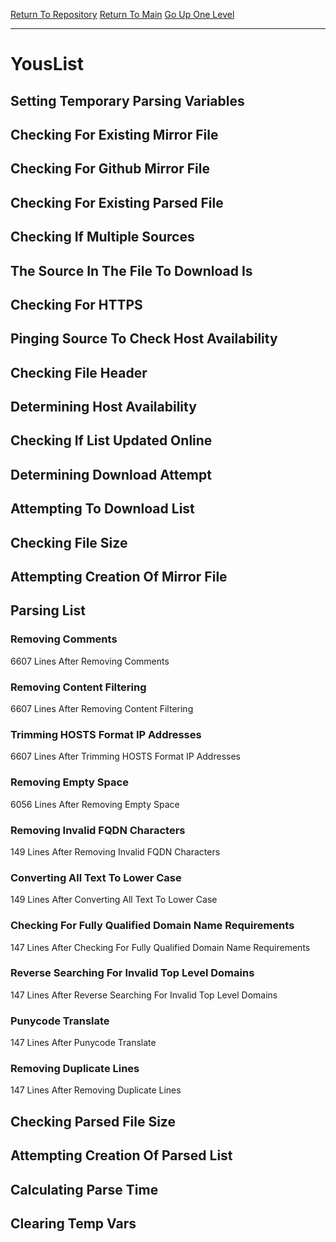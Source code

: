 [Return To Repository](https://github.com/deathbybandaid/piholeparser/)
[Return To Main](https://github.com/deathbybandaid/piholeparser/blob/master/RecentRunLogs/Mainlog.md)
[Go Up One Level](https://github.com/deathbybandaid/piholeparser/blob/master/RecentRunLogs/TopLevelScripts/30-Processing-External-Blacklists.md)
____________________________________
# YousList
## Setting Temporary Parsing Variables
## Checking For Existing Mirror File
## Checking For Github Mirror File
## Checking For Existing Parsed File
## Checking If Multiple Sources
## The Source In The File To Download Is
## Checking For HTTPS
## Pinging Source To Check Host Availability
## Checking File Header
## Determining Host Availability
## Checking If List Updated Online
## Determining Download Attempt
## Attempting To Download List
## Checking File Size
## Attempting Creation Of Mirror File
## Parsing List
### Removing Comments
6607 Lines After Removing Comments
### Removing Content Filtering
6607 Lines After Removing Content Filtering
### Trimming HOSTS Format IP Addresses
6607 Lines After Trimming HOSTS Format IP Addresses
### Removing Empty Space
6056 Lines After Removing Empty Space
### Removing Invalid FQDN Characters
149 Lines After Removing Invalid FQDN Characters
### Converting All Text To Lower Case
149 Lines After Converting All Text To Lower Case
### Checking For Fully Qualified Domain Name Requirements
147 Lines After Checking For Fully Qualified Domain Name Requirements
### Reverse Searching For Invalid Top Level Domains
147 Lines After Reverse Searching For Invalid Top Level Domains
### Punycode Translate
147 Lines After Punycode Translate
### Removing Duplicate Lines
147 Lines After Removing Duplicate Lines
## Checking Parsed File Size
## Attempting Creation Of Parsed List
## Calculating Parse Time
## Clearing Temp Vars
